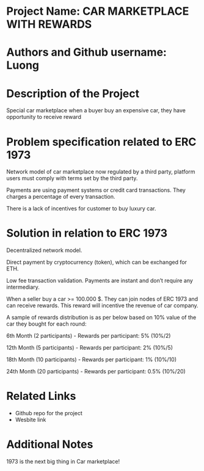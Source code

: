 # Project Name:  CAR MARKETPLACE WITH REWARDS

# Authors and Github username: Luong

# Description of the Project 

Special car marketplace when a buyer buy an expensive car, they have opportunity to receive reward

# Problem specification related to ERC 1973

Network model of car marketplace now regulated by a third party, platform users must comply with terms set by the third party.

Payments are using payment systems or credit card transactions. They charges a percentage of every transaction.

There is a lack of incentives for customer to buy luxury car.

# Solution in relation to ERC 1973 

Decentralized network model.

Direct payment by cryptocurrency (token), which can be exchanged for ETH.

Low fee transaction validation. Payments are instant and don’t require any intermediary.

When a seller buy a car >= 100.000 $. They can join nodes of ERC 1973 and can receive rewards. This reward will incentive the revenue of car company.

A sample of rewards distribution is as per below based on 10% value of the car they bought for each round:

6th Month (2 participants) - Rewards per participant: 5% (10%/2)

12th Month (5 participants) - Rewards per participant: 2% (10%/5)

18th Month (10 participants) - Rewards per participant: 1% (10%/10)

24th Month (20 participants) - Rewards per participant: 0.5% (10%/20)

# Related Links

* Github repo for the project
* Wesbite link

# Additional Notes 

 1973 is the next big thing in Car marketplace!
